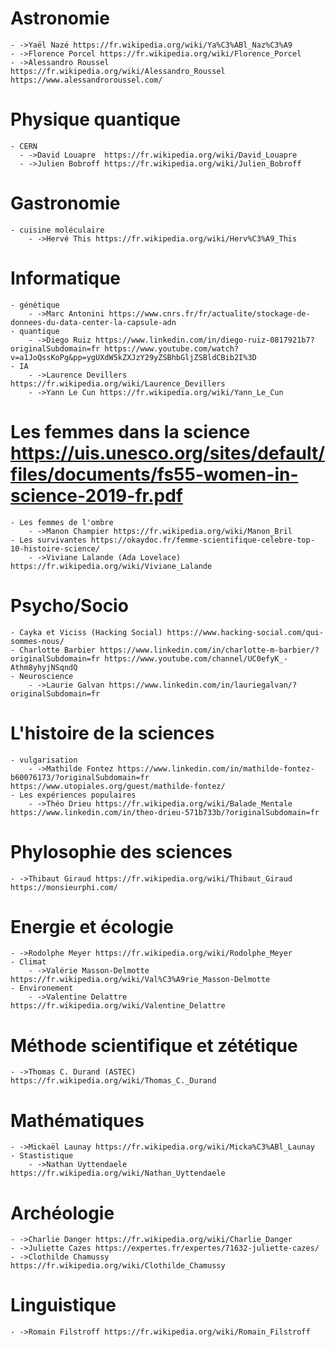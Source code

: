 # Astronomie
    - ->Yaël Nazé https://fr.wikipedia.org/wiki/Ya%C3%ABl_Naz%C3%A9
    - ->Florence Porcel https://fr.wikipedia.org/wiki/Florence_Porcel
    - ->Alessandro Roussel https://fr.wikipedia.org/wiki/Alessandro_Roussel https://www.alessandroroussel.com/

# Physique quantique
    - CERN
      - ->David Louapre  https://fr.wikipedia.org/wiki/David_Louapre
      - ->Julien Bobroff https://fr.wikipedia.org/wiki/Julien_Bobroff

# Gastronomie
    - cuisine moléculaire
        - ->Hervé This https://fr.wikipedia.org/wiki/Herv%C3%A9_This

# Informatique
    - génétique
        - ->Marc Antonini https://www.cnrs.fr/fr/actualite/stockage-de-donnees-du-data-center-la-capsule-adn
    - quantique
        - ->Diego Ruiz https://www.linkedin.com/in/diego-ruiz-0817921b7?originalSubdomain=fr https://www.youtube.com/watch?v=a1JoQssKoPg&pp=ygUXdW5kZXJzY29yZSBhbGljZSBldCBib2I%3D
    - IA
        - ->Laurence Devillers https://fr.wikipedia.org/wiki/Laurence_Devillers
        - ->Yann Le Cun https://fr.wikipedia.org/wiki/Yann_Le_Cun

# Les femmes dans la science https://uis.unesco.org/sites/default/files/documents/fs55-women-in-science-2019-fr.pdf
    - Les femmes de l'ombre
        - ->Manon Champier https://fr.wikipedia.org/wiki/Manon_Bril
    - Les survivantes https://okaydoc.fr/femme-scientifique-celebre-top-10-histoire-science/
        - ->Viviane Lalande (Ada Lovelace) https://fr.wikipedia.org/wiki/Viviane_Lalande

# Psycho/Socio
    - Cayka et Viciss (Hacking Social) https://www.hacking-social.com/qui-sommes-nous/
    - Charlotte Barbier https://www.linkedin.com/in/charlotte-m-barbier/?originalSubdomain=fr https://www.youtube.com/channel/UC0efyK_-Athm8yhyjNSqndQ
    - Neuroscience
        - ->Laurie Galvan https://www.linkedin.com/in/lauriegalvan/?originalSubdomain=fr

# L'histoire de la sciences
    - vulgarisation
        - ->Mathilde Fontez https://www.linkedin.com/in/mathilde-fontez-b60076173/?originalSubdomain=fr https://www.utopiales.org/guest/mathilde-fontez/
    - Les expériences populaires
        - ->Théo Drieu https://fr.wikipedia.org/wiki/Balade_Mentale https://www.linkedin.com/in/theo-drieu-571b733b/?originalSubdomain=fr

# Phylosophie des sciences
    - ->Thibaut Giraud https://fr.wikipedia.org/wiki/Thibaut_Giraud https://monsieurphi.com/

# Energie et écologie
    - ->Rodolphe Meyer https://fr.wikipedia.org/wiki/Rodolphe_Meyer
    - Climat
        - ->Valérie Masson-Delmotte https://fr.wikipedia.org/wiki/Val%C3%A9rie_Masson-Delmotte
    - Environement
        - ->Valentine Delattre https://fr.wikipedia.org/wiki/Valentine_Delattre

# Méthode scientifique et zététique
    - ->Thomas C. Durand (ASTEC) https://fr.wikipedia.org/wiki/Thomas_C._Durand

# Mathématiques
    - ->Mickaël Launay https://fr.wikipedia.org/wiki/Micka%C3%ABl_Launay
    - Stastistique
        - ->Nathan Uyttendaele https://fr.wikipedia.org/wiki/Nathan_Uyttendaele

# Archéologie
    - ->Charlie Danger https://fr.wikipedia.org/wiki/Charlie_Danger
    - ->Juliette Cazes https://expertes.fr/expertes/71632-juliette-cazes/
    - ->Clothilde Chamussy https://fr.wikipedia.org/wiki/Clothilde_Chamussy
    

# Linguistique
    - ->Romain Filstroff https://fr.wikipedia.org/wiki/Romain_Filstroff
